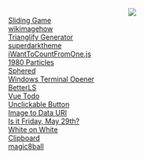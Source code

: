 <div align="center">
  <a href="https://github.com/RealCyGuy/">
    <img src="https://github-readme-stats.vercel.app/api?username=realcyguy&theme=vue&include_all_commits=true&show_icons=true&hide_title=true&hide_border=true" />
  </a>
</div>
<a href="https://realcyguy.itch.io/sliding-game">Sliding Game</a> <br>
<a href="https://wikimagehow.netlify.app">wikimagehow</a> <br>
<a href="https://trianglify.netlify.app">Trianglify Generator</a> <br>
<a href="https://superdarktheme.netlify.app">superdarktheme</a> <br>
<a href="https://iwanttocountfromone.js.org">iWantToCountFromOne.js</a> <br>
<a href="https://realcyguy.itch.io/1980-particles">1980 Particles</a> <br>
<a href="https://realcyguy.itch.io/sphered">Sphered</a> <br>
<a href="https://marketplace.visualstudio.com/items?itemName=Cyrus.windows-terminal-opener">Windows Terminal Opener</a> <br>
<a href="https://github.com/RealCyGuy/betterls">BetterLS</a> <br>
<a href="https://whatdoihavetodo.netlify.app">Vue Todo</a> <br>
<a href="https://unclickable.netlify.app/">Unclickable Button</a> <br>
<a href="https://2data.netlify.app/">Image to Data URI</a> <br>
<a href="https://isitfridaymay29th.netlify.app/">Is it Friday, May 29th?</a> <br>
<a href="https://marketplace.visualstudio.com/items?itemName=Cyrus.white-on-white">White on White</a> <br>
<a href="https://top.gg/bot/684564924000632893">Clipboard</a> <br>
<a href="https://pypi.org/project/magic8ball/">magic8ball</a>

